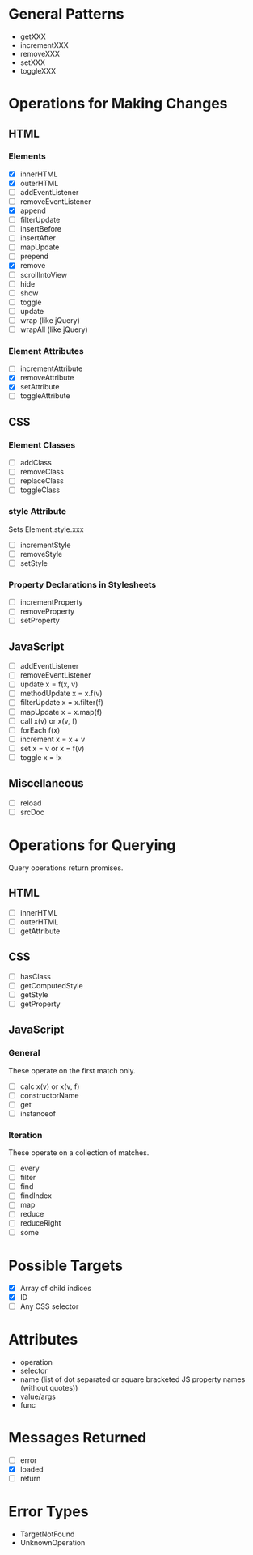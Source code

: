 # General Patterns
- getXXX
- incrementXXX
- removeXXX
- setXXX
- toggleXXX

# Operations for Making Changes
## HTML
### Elements
- [x] innerHTML
- [x] outerHTML
- [ ] addEventListener
- [ ] removeEventListener
- [x] append
- [ ] filterUpdate
- [ ] insertBefore
- [ ] insertAfter
- [ ] mapUpdate
- [ ] prepend
- [x] remove
- [ ] scrollIntoView
- [ ] hide
- [ ] show
- [ ] toggle
- [ ] update
- [ ] wrap (like jQuery)
- [ ] wrapAll (like jQuery)

### Element Attributes
- [ ] incrementAttribute
- [x] removeAttribute
- [x] setAttribute
- [ ] toggleAttribute

## CSS
### Element Classes
- [ ] addClass
- [ ] removeClass
- [ ] replaceClass
- [ ] toggleClass

### style Attribute
Sets Element.style.xxx
- [ ] incrementStyle
- [ ] removeStyle
- [ ] setStyle

### Property Declarations in Stylesheets
- [ ] incrementProperty
- [ ] removeProperty
- [ ] setProperty

## JavaScript
- [ ] addEventListener
- [ ] removeEventListener
- [ ] update	x = f(x, v)
- [ ] methodUpdate	x = x.f(v)
- [ ] filterUpdate	x = x.filter(f)
- [ ] mapUpdate	x = x.map(f)
- [ ] call		x(v) or x(v, f)
- [ ] forEach	f(x)
- [ ] increment	x = x + v
- [ ] set		x = v or x = f(v)
- [ ] toggle	x = !x

## Miscellaneous
- [ ] reload
- [ ] srcDoc

# Operations for Querying
Query operations return promises.

## HTML
- [ ] innerHTML
- [ ] outerHTML
- [ ] getAttribute

## CSS
- [ ] hasClass
- [ ] getComputedStyle
- [ ] getStyle
- [ ] getProperty

## JavaScript
### General
These operate on the first match only.
- [ ] calc	x(v) or x(v, f)
- [ ] constructorName
- [ ] get
- [ ] instanceof

### Iteration
These operate on a collection of matches.
- [ ] every
- [ ] filter
- [ ] find
- [ ] findIndex
- [ ] map
- [ ] reduce
- [ ] reduceRight
- [ ] some

# Possible Targets
- [x] Array of child indices
- [x] ID
- [ ] Any CSS selector

# Attributes
- operation
- selector
- name (list of dot separated or square bracketed JS property names (without quotes))
- value/args
- func

# Messages Returned
- [ ] error
- [x] loaded
- [ ] return

# Error Types
- TargetNotFound
- UnknownOperation

